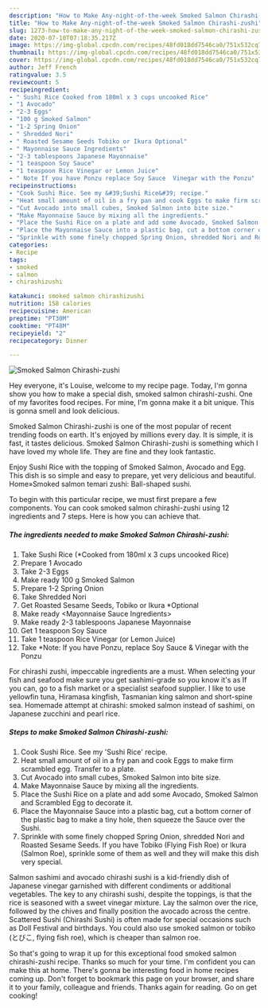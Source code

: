 ```yaml
---
description: "How to Make Any-night-of-the-week Smoked Salmon Chirashi-zushi"
title: "How to Make Any-night-of-the-week Smoked Salmon Chirashi-zushi"
slug: 1273-how-to-make-any-night-of-the-week-smoked-salmon-chirashi-zushi
date: 2020-07-10T07:18:35.217Z
image: https://img-global.cpcdn.com/recipes/48fd018dd7546ca0/751x532cq70/smoked-salmon-chirashi-zushi-recipe-main-photo.jpg
thumbnail: https://img-global.cpcdn.com/recipes/48fd018dd7546ca0/751x532cq70/smoked-salmon-chirashi-zushi-recipe-main-photo.jpg
cover: https://img-global.cpcdn.com/recipes/48fd018dd7546ca0/751x532cq70/smoked-salmon-chirashi-zushi-recipe-main-photo.jpg
author: Jeff French
ratingvalue: 3.5
reviewcount: 5
recipeingredient:
- " Sushi Rice Cooked from 180ml x 3 cups uncooked Rice"
- "1 Avocado"
- "2-3 Eggs"
- "100 g Smoked Salmon"
- "1-2 Spring Onion"
- " Shredded Nori"
- " Roasted Sesame Seeds Tobiko or Ikura Optional"
- " Mayonnaise Sauce Ingredients"
- "2-3 tablespoons Japanese Mayonnaise"
- "1 teaspoon Soy Sauce"
- "1 teaspoon Rice Vinegar or Lemon Juice"
- " Note If you have Ponzu replace Soy Sauce  Vinegar with the Ponzu"
recipeinstructions:
- "Cook Sushi Rice. See my &#39;Sushi Rice&#39; recipe."
- "Heat small amount of oil in a fry pan and cook Eggs to make firm scrambled egg. Transfer to a plate."
- "Cut Avocado into small cubes, Smoked Salmon into bite size."
- "Make Mayonnaise Sauce by mixing all the ingredients."
- "Place the Sushi Rice on a plate and add some Avocado, Smoked Salmon and Scrambled Egg to decorate it."
- "Place the Mayonnaise Sauce into a plastic bag, cut a bottom corner of the plastic bag to make a tiny hole, then squeeze the Sauce over the Sushi."
- "Sprinkle with some finely chopped Spring Onion, shredded Nori and Roasted Sesame Seeds. If you have Tobiko (Flying Fish Roe) or Ikura (Salmon Roe), sprinkle some of them as well and they will make this dish very special."
categories:
- Recipe
tags:
- smoked
- salmon
- chirashizushi

katakunci: smoked salmon chirashizushi 
nutrition: 158 calories
recipecuisine: American
preptime: "PT30M"
cooktime: "PT48M"
recipeyield: "2"
recipecategory: Dinner

---
```



![Smoked Salmon Chirashi-zushi](https://img-global.cpcdn.com/recipes/48fd018dd7546ca0/751x532cq70/smoked-salmon-chirashi-zushi-recipe-main-photo.jpg)

Hey everyone, it's Louise, welcome to my recipe page. Today, I'm gonna show you how to make a special dish, smoked salmon chirashi-zushi. One of my favorites food recipes. For mine, I'm gonna make it a bit unique. This is gonna smell and look delicious.

Smoked Salmon Chirashi-zushi is one of the most popular of recent trending foods on earth. It's enjoyed by millions every day. It is simple, it is fast, it tastes delicious. Smoked Salmon Chirashi-zushi is something which I have loved my whole life. They are fine and they look fantastic.

Enjoy Sushi Rice with the topping of Smoked Salmon, Avocado and Egg. This dish is so simple and easy to prepare, yet very delicious and beautiful. Home»Smoked salmon temari zushi: Ball-shaped sushi.


To begin with this particular recipe, we must first prepare a few components. You can cook smoked salmon chirashi-zushi using 12 ingredients and 7 steps. Here is how you can achieve that.

<!--inarticleads1-->

##### The ingredients needed to make Smoked Salmon Chirashi-zushi:

1. Take  Sushi Rice (*Cooked from 180ml x 3 cups uncooked Rice)
1. Prepare 1 Avocado
1. Take 2-3 Eggs
1. Make ready 100 g Smoked Salmon
1. Prepare 1-2 Spring Onion
1. Take  Shredded Nori
1. Get  Roasted Sesame Seeds, Tobiko or Ikura *Optional
1. Make ready  &lt;Mayonnaise Sauce Ingredients&gt;
1. Make ready 2-3 tablespoons Japanese Mayonnaise
1. Get 1 teaspoon Soy Sauce
1. Take 1 teaspoon Rice Vinegar (or Lemon Juice)
1. Take  *Note: If you have Ponzu, replace Soy Sauce &amp; Vinegar with the Ponzu


For chirashi zushi, impeccable ingredients are a must. When selecting your fish and seafood make sure you get sashimi-grade so you know it&#39;s as If you can, go to a fish market or a specialist seafood supplier. I like to use yellowfin tuna, Hiramasa kingfish, Tasmanian king salmon and short-spine sea. Homemade attempt at chirashi: smoked salmon instead of sashimi, on Japanese zucchini and pearl rice. 

<!--inarticleads2-->

##### Steps to make Smoked Salmon Chirashi-zushi:

1. Cook Sushi Rice. See my &#39;Sushi Rice&#39; recipe.
1. Heat small amount of oil in a fry pan and cook Eggs to make firm scrambled egg. Transfer to a plate.
1. Cut Avocado into small cubes, Smoked Salmon into bite size.
1. Make Mayonnaise Sauce by mixing all the ingredients.
1. Place the Sushi Rice on a plate and add some Avocado, Smoked Salmon and Scrambled Egg to decorate it.
1. Place the Mayonnaise Sauce into a plastic bag, cut a bottom corner of the plastic bag to make a tiny hole, then squeeze the Sauce over the Sushi.
1. Sprinkle with some finely chopped Spring Onion, shredded Nori and Roasted Sesame Seeds. If you have Tobiko (Flying Fish Roe) or Ikura (Salmon Roe), sprinkle some of them as well and they will make this dish very special.


Salmon sashimi and avocado chirashi sushi is a kid-friendly dish of Japanese vinegar garnished with different condiments or additional vegetables. The key to any chirashi sushi, despite the toppings, is that the rice is seasoned with a sweet vinegar mixture. Lay the salmon over the rice, followed by the chives and finally position the avocado across the centre. Scattered Sushi (Chirashi Sushi) is often made for special occasions such as Doll Festival and birthdays. You could also use smoked salmon or tobiko (とびこ, flying fish roe), which is cheaper than salmon roe. 

So that's going to wrap it up for this exceptional food smoked salmon chirashi-zushi recipe. Thanks so much for your time. I'm confident you can make this at home. There's gonna be interesting food in home recipes coming up. Don't forget to bookmark this page on your browser, and share it to your family, colleague and friends. Thanks again for reading. Go on get cooking!
